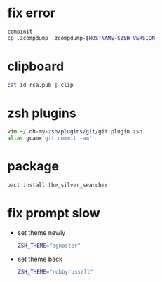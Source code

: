 # fix error
```sh
compinit
cp .zcompdump .zcompdump-$HOSTNAME-$ZSH_VERSION
```

# clipboard
```sh
cat id_rsa.pub | clip
```

# zsh plugins
```sh
vim ~/.oh-my-zsh/plugins/git/git.plugin.zsh
alias gcam='git commit -am'
```

# package
```sh
pact install the_silver_searcher
```

# fix prompt slow
* set theme newly
    ```sh
    ZSH_THEME="agnoster"
    ```
* set theme back
    ```sh
    ZSH_THEME="robbyrussell"
    ```
